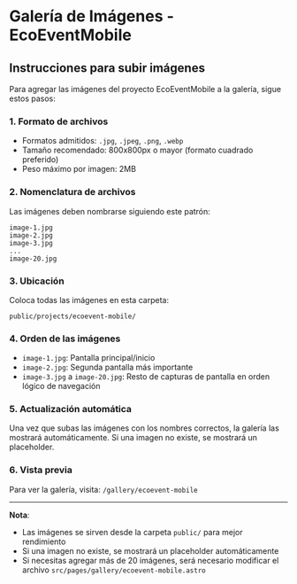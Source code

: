 # Galería de Imágenes - EcoEventMobile

## Instrucciones para subir imágenes

Para agregar las imágenes del proyecto EcoEventMobile a la galería, sigue estos pasos:

### 1. Formato de archivos
- Formatos admitidos: `.jpg`, `.jpeg`, `.png`, `.webp`
- Tamaño recomendado: 800x800px o mayor (formato cuadrado preferido)
- Peso máximo por imagen: 2MB

### 2. Nomenclatura de archivos
Las imágenes deben nombrarse siguiendo este patrón:
```
image-1.jpg
image-2.jpg
image-3.jpg
...
image-20.jpg
```

### 3. Ubicación
Coloca todas las imágenes en esta carpeta:
```
public/projects/ecoevent-mobile/
```

### 4. Orden de las imágenes
- `image-1.jpg`: Pantalla principal/inicio
- `image-2.jpg`: Segunda pantalla más importante
- `image-3.jpg` a `image-20.jpg`: Resto de capturas de pantalla en orden lógico de navegación

### 5. Actualización automática
Una vez que subas las imágenes con los nombres correctos, la galería las mostrará automáticamente. Si una imagen no existe, se mostrará un placeholder.

### 6. Vista previa
Para ver la galería, visita: `/gallery/ecoevent-mobile`

---

**Nota**: 
- Las imágenes se sirven desde la carpeta `public/` para mejor rendimiento
- Si una imagen no existe, se mostrará un placeholder automáticamente
- Si necesitas agregar más de 20 imágenes, será necesario modificar el archivo `src/pages/gallery/ecoevent-mobile.astro` 